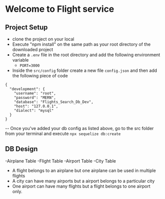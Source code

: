 # Welcome to Flight service

## Project Setup

- clone the project on your local
- Execute "npm install" on the same path as your root directory of the downloaded project
- Create a `.env` file in the root directory and add the following environment variable
     - `PORT=3000`
- Inside the `src/config` folder create a new file `config.json` and then add the following piece of code

```
{
  "development": {
    "username": "root",
    "password": "MERN",
    "database": "Flights_Search_Db_Dev",
    "host": "127.0.0.1",
    "dialect": "mysql"
  }
}
```

-- Once you've added your db config as listed above, go to the src folder from your terminal and execute `npx sequelize db:create`



## DB Design

  -Airplane Table
  -Flight Table
  -Airport Table
  -City Table

  - A flight belongs to an airplane but one airplane can be used in multiple flights
  - A city can have many airports but a airport belongs to a particular city
  - One airport can have many flights but a flight belongs to one airport only.